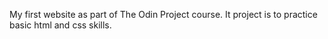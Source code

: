 My first website as part of The Odin Project course. It project is to practice basic html and css skills. 